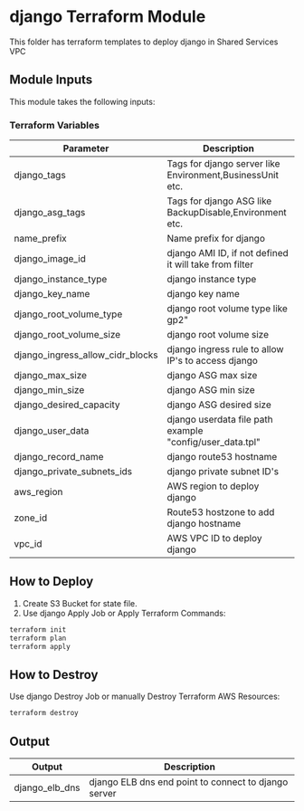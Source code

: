 # django Terraform Module

This folder has terraform templates to deploy django in Shared Services VPC

## Module Inputs

This module takes the following inputs:

### Terraform Variables

|     Parameter    |            Description         |  
|------------------|--------------------------------|
|     django_tags      |  Tags for django server like Environment,BusinessUnit etc.  |
|     django_asg_tags      |  Tags for django ASG like BackupDisable,Environment etc. |
|     name_prefix      | Name prefix for django |                  
|     django_image_id      |  django AMI ID, if not defined it will take from filter |
|     django_instance_type      | django instance type |
|     django_key_name      |  django key name |
|     django_root_volume_type      |  django root volume type like gp2" |
|     django_root_volume_size      |  django root volume size |
|     django_ingress_allow_cidr_blocks      | django ingress rule to allow IP's to access django |
|     django_max_size      |  django ASG max size |
|     django_min_size      |  django ASG min size |
|     django_desired_capacity      |  django ASG desired size |
|     django_user_data      |  django userdata file path example "config/user_data.tpl" |
|     django_record_name      |  django route53 hostname |
|     django_private_subnets_ids      |  django private subnet ID's |
|     aws_region      |  AWS region to deploy django |
|     zone_id      |   Route53 hostzone to add django hostname |
|     vpc_id      |   AWS VPC ID to deploy django |

## How to Deploy


1.  Create S3 Bucket for state file.
2.  Use django Apply Job or Apply Terraform Commands:

```bash
terraform init
terraform plan
terraform apply
```

## How to Destroy
 Use django Destroy Job or manually Destroy Terraform AWS Resources:

```bash
terraform destroy
```

## Output

|     Output    |            Description         |  
|------------------|--------------------------------|
|    django_elb_dns      |  django ELB  dns end point to connect to django server |
